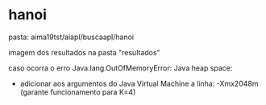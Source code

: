 # hanoi

pasta: aima19tst/aiapl/buscaapl/hanoi

imagem dos resultados na pasta "resultados"

caso ocorra o erro Java.lang.OutOfMemoryError: Java heap space:
- adicionar aos argumentos do Java Virtual Machine a linha: -Xmx2048m (garante funcionamento para K=4)
